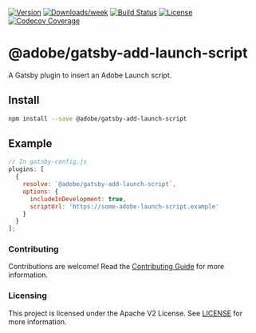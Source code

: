 <!--
Copyright 2020 Adobe. All rights reserved.
This file is licensed to you under the Apache License, Version 2.0 (the "License");
you may not use this file except in compliance with the License. You may obtain a copy
of the License at http://www.apache.org/licenses/LICENSE-2.0

Unless required by applicable law or agreed to in writing, software distributed under
the License is distributed on an "AS IS" BASIS, WITHOUT WARRANTIES OR REPRESENTATIONS
OF ANY KIND, either express or implied. See the License for the specific language
governing permissions and limitations under the License.
-->

[![Version](https://img.shields.io/npm/v/@adobe/gatsby-add-launch-script.svg)](https://npmjs.org/package/@adobe/gatsby-add-launch-script)
[![Downloads/week](https://img.shields.io/npm/dw/@adobe/gatsby-add-launch-script.svg)](https://npmjs.org/package/@adobe/gatsby-add-launch-script)
[![Build Status](https://travis-ci.com/adobe/gatsby-add-launch-script.svg?branch=master)](https://travis-ci.com/adobe/gatsby-add-launch-script)
[![License](https://img.shields.io/badge/License-Apache%202.0-blue.svg)](https://opensource.org/licenses/Apache-2.0) 
[![Codecov Coverage](https://img.shields.io/codecov/c/github/adobe/gatsby-add-launch-script/master.svg?style=flat-square)](https://codecov.io/gh/adobe/gatsby-add-launch-script/)

# @adobe/gatsby-add-launch-script

A Gatsby plugin to insert an Adobe Launch script.

## Install

```bash
npm install --save @adobe/gatsby-add-launch-script
```

## Example

```javascript
// In gatsby-config.js
plugins: [
  {
    resolve: `@adobe/gatsby-add-launch-script`,
    options: {
      includeInDevelopment: true,
      scriptUrl: 'https://some-adobe-launch-script.example'
    }
  }
];
```

### Contributing

Contributions are welcome! Read the [Contributing Guide](./.github/CONTRIBUTING.md) for more information.

### Licensing

This project is licensed under the Apache V2 License. See [LICENSE](LICENSE) for more information.
